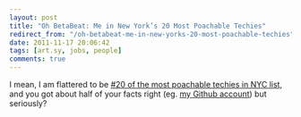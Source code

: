 ```yaml
---
layout: post
title: "Oh BetaBeat: Me in New York’s 20 Most Poachable Techies"
redirect_from: "/oh-betabeat-me-in-new-yorks-20-most-poachable-techies"
date: 2011-11-17 20:06:42
tags: [art.sy, jobs, people]
comments: true
---
```

I mean, I am flattered to be [#20 of the most poachable techies in NYC list](http://www.betabeat.com/2011/11/17/new-york-techs-20-most-poachable-players/#slide20), and you got about half of your facts right (eg. [my Github account](http://github.com/dblock)) but seriously?
